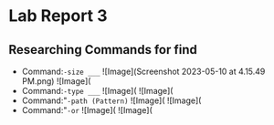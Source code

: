 # Lab Report 3
## Researching Commands for find
- Command:`-size ___`
![Image](Screenshot 2023-05-10 at 4.15.49 PM.png)
![Image](
- Command:`-type ___`
![Image](
![Image](
- Command:"`-path (Pattern)`
![Image](
![Image](
- Command:"`-or`
![Image](
![Image](
